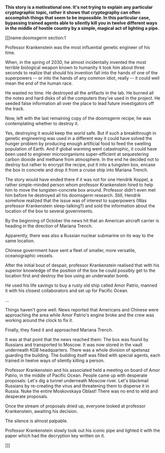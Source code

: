 **This story is a motivational one. It's not trying to explain any particular cryptographic topic, rather it shows that cryptography can often accomplish things that seem to be impossible. In this particular case, bypassing trained agents able to silently kill you in twelve different ways in the middle of hostile country by a simple, magical act of lighting a pipe.**

[[[name:doomsgerm section:1

Professor Krankenstein was the most influential genetic engineer of his time.

When, in the spring of 2030, he almost incidentally invented the most terrible biological weapon known to humanity it took him about three seconds to realize that should his invention fall into the hands of one of the superpowers -- or into the hands of any common idiot, really --  it could well mean the end of the human race.

He wasted no time. He destroyed all the artifacts in the lab. He burned all the notes and hard disks of all the computers they’ve used in the project. He seeded false information all over the place to lead future investigators off the track.

Now, left with the last remaining copy of the doomsgerm recipe, he was contemplating whether to destroy it.

Yes, destroying it would keep the world safe. But if such a breakthrough in genetic engineering was used in a different way it could have solved the hunger problem by producing enough artificial food to feed the swelling population of Earth. And if global warming went catastrophic, it could have been used to engineer microorganisms super-efficient at sequestering carbon dioxide and methane from atmosphere.
In the end he decided not to destroy but rather to encrypt the recipe, put it into a tungsten box, encase the box in concrete and drop it from a cruise ship into Mariana Trench.

The story would have ended there if it was not for one Hendrik Koppel, a rather simple-minded person whom professor Krankenstein hired to help him to move the tungsten-concrete box around. Professor didn’t even met him before he destroyed all his doomsgerm research. Still, Hendrik somehow realized that the issue was of interest to superpowers (Was professor Krankenstein sleep-talking?) and sold the information about the location of the box to several governments.

By the beginning of October the news hit that an American aircraft carrier is heading in the direction of Mariana Trench.

Apparently, there was also a Russian nuclear submarine on its way to the same location.

Chinese government have sent a fleet of smaller, more versatile, oceanographic vessels.

After the initial bout of despair, professor Krankenstein realised that with his superior knowledge of the position of the box he could possibly get to the location first and destroy the box using an underwater bomb.

He used his life savings to buy a rusty old ship called Amor Patrio, manned it with his closest collaborators and set up for Pacific Ocean.

...

Things haven't gone well. News reported that Americans and Chinese were approaching the area while Amor Patrio's engine broke and the crew was working around the clock to fix it.

Finally, they fixed it and approached Mariana Trench.

It was at that point that the news reached them: The box was found by Russians and transported to Moscow. It was now stored in the vault underneath KGB headquarters. There was a whole division of spetsnaz guarding the building. The building itself was filled with special agents, each trained in twelve ways of silently killing a person.

Professor Krankenstein and his associated held a meeting on board of Amor Patrio, in the middle of Pacific Ocean. People came up with desperate proposals: Let's dig a tunnel underneath Moscow river. Let's blackmail Russians by re-creating the virus and threatening them to disperse it in Russia. Nuke the entire Moskovskaya Oblast! There was no end to wild and desperate proposals.

Once the stream of proposals dried up, everyone looked at professor Krankenstein, awaiting his decision.

The silence is almost palpable.

Professor Krankenstein slowly took out his iconic pipe and lighted it with the paper which had the decryption key written on it.

]]]
